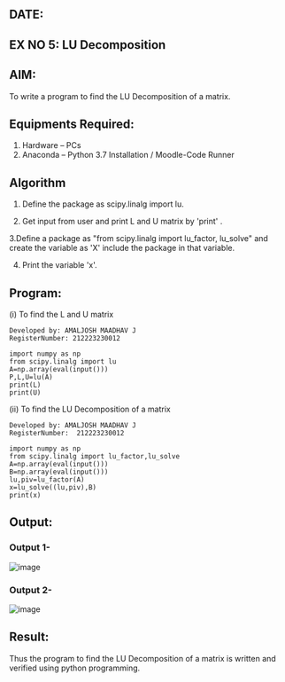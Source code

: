 ## DATE:
## EX NO 5: LU Decomposition 

## AIM:
To write a program to find the LU Decomposition of a matrix.

## Equipments Required:
1. Hardware – PCs
2. Anaconda – Python 3.7 Installation / Moodle-Code Runner

## Algorithm
1. Define the package as scipy.linalg import lu.

2. Get input from user and print L and U matrix by 'print' .

3.Define a package as "from scipy.linalg import lu_factor, lu_solve" and create the variable as 'X' include the package in that variable. 

4. Print the variable 'x'. 

## Program:
(i) To find the L and U matrix


```
Developed by: AMALJOSH MAADHAV J
RegisterNumber: 212223230012
```
```
import numpy as np
from scipy.linalg import lu
A=np.array(eval(input()))
P,L,U=lu(A)
print(L)
print(U)
```
(ii) To find the LU Decomposition of a matrix

```
Developed by: AMALJOSH MAADHAV J
RegisterNumber:  212223230012
```
```
import numpy as np
from scipy.linalg import lu_factor,lu_solve
A=np.array(eval(input()))
B=np.array(eval(input()))
lu,piv=lu_factor(A)
x=lu_solve((lu,piv),B)
print(x)
```

## Output:
### Output 1-
![image](https://github.com/user-attachments/assets/2d59c24b-39e2-4cbb-a3ee-719ebffc2269)

### Output 2-
![image](https://github.com/user-attachments/assets/e228ca2b-3f4d-43fe-a761-12f889723452)


## Result:
Thus the program to find the LU Decomposition of a matrix is written and verified using python programming.

